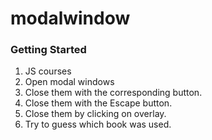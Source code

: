 # modalwindow

<!-- GETTING STARTED -->

### Getting Started

1. JS courses
2. Open modal windows
3. Close them with the corresponding button.
4. Close them with the Escape button.
5. Close them by clicking on overlay.
6. Try to guess which book was used.
